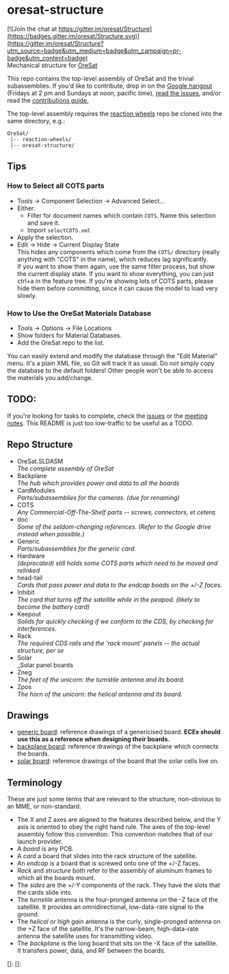 # oresat-structure

[![Join the chat at https://gitter.im/oresat/Structure](https://badges.gitter.im/oresat/Structure.svg)](https://gitter.im/oresat/Structure?utm_source=badge&utm_medium=badge&utm_campaign=pr-badge&utm_content=badge)  
Mechanical structure for [OreSat](http://www.oresat.org)

This repo contains the top-level assembly of OreSat and the trivial subassemblies. If you'd like to contribute, drop in on the [Google hangout][hangout] (Fridays at 2 pm and Sundays at noon, pacific time), [read the issues][issues], and/or read the [contributions guide.][contrib] 

The top-level assembly requires the [reaction wheels] repo be cloned into the same directory, e.g.:  

    OreSat/
     |-- reaction-wheels/
     |-- oresat-structure/

## Tips 
### How to Select all COTS parts
* Tools -> Component Selection -> Advanced Select...
* Either:
  * Filter for document names which contain `COTS`. Name this selection and save it.
  * Import `selectCOTS.xml`
* Apply the selection.
* Edit -> Hide -> Current Display State  
This hides any components which come from the `COTS/` directory (really anything with "COTS" in the name), which reduces lag significantly.  
If you want to show them again, use the same filter process, but show the current display state. 
If you want to show everything, you can just ctrl+a in the feature tree. If you're showing lots of COTS parts, please hide them before committing, since it can cause the model to load very slowly.

### How to Use the OreSat Materials Database
- Tools -> Options -> File Locations 
- Show folders for Material Databases.
- Add the OreSat repo to the list.

You can easily extend and modify the database through the "Edit Material" menu. It's a plain XML file, so Git will track it as usual.
Do _not_ simply copy the database to the default folders! Other people won't be able to access the materials you add/change.

## TODO:  
If you're looking for tasks to complete, check the [issues] or the [meeting notes]. This README is just too low-traffic to be useful as a TODO.

## Repo Structure
- OreSat.SLDASM  
_The complete assembly of OreSat_
- Backplane  
_The hub which provides power and data to all the boards_
- CardModules  
_Parts/subassemblies for the cameras. (due for renaming)_
- COTS  
_Any Commercial-Off-The-Shelf parts -- screws, connectors, et cetera._
- doc  
_Some of the seldom-changing references. (Refer to the Google drive instead when possible.)_
- Generic  
_Parts/subassemblies for the generic card._
- Hardware  
_(deprecated) still holds some COTS parts which need to be moved and relinked_
- head-tail  
_Cards that pass power and data to the endcap boads on the +/-Z faces._
- Inhibit  
_The card that turns off the satellite while in the peapod. (likely to become the battery card)_
- Keepout  
_Solids for quickly checking if we conform to the CDS, by checking for interferences._
- Rack  
_The required CDS rails and the 'rack mount' panels -- the actual structure, per se_
- Solar  
_Solar panel boards
- Zneg  
_The feet of the unicorn: the turnstile antenna and its board._
- Zpos  
_The horn of the unicorn: the helical antenna and its board._

## Drawings
- [generic board](/GenericCard/GenericCard_board.pdf): reference drawings of a genericised board. **ECEs should use this as a reference when designing their boards.**
- [backplane board](/Backplane/Backplane_board.PDF): reference drawings of the backplane which connects the boards.
- [solar board](/Solar/Solar_board_drawing.PDF): reference drawings of the board that the solar cells live on.


## Terminology
These are just some terms that are relevant to the structure, non-obvious to an MME, or non-standard.  
- The X and Z axes are aligned to the features described below, and the Y axis is oriented to obey the right hand rule. The axes of the top-level assembly follow this convention. This convention matches that of our launch provider.
- A _board_ is any PCB.
- A _card_ a board that slides into the rack structure of the satellite.
- An _endcap_ is a board that is screwed onto one of the +/-Z faces.
- _Rack_ and _structure_ both refer to the assembly of aluminum frames to which all the boards mount.
- The _sides_ are the +/-Y components of the rack. They have the slots that the cards slide into.
- The _turnstile_ antenna is the four-pronged antenna on the -Z face of the satellite. It provides an omnidirectional, low-data-rate signal to the ground.
- The _helical_ or _high gain_ antenna is the curly, single-pronged antenna on the +Z face of the satellite. It's the narrow-beam, high-data-rate antenna the satellite uses for transmitting video.
- The _backplane_ is the long board that sits on the -X face of the satellite. It transfers power, data, and RF between the boards.


[reaction wheels]: https://github.com/oresat/reaction-wheels
[hangout]: http://www.psas.pdx.edu/hangout
[issues]: https://github.com/oresat/oresat-structure/issues
[contrib]: https://github.com/oresat/oresat-structure/blob/master/.github/CONTRIBUTING.md
[meeting notes]: https://drive.google.com/open?id=1GZoTVhdlaysnGXUWJJ10fYE91epMLL9aAiQLeANLMms
[]: 
[]: 
